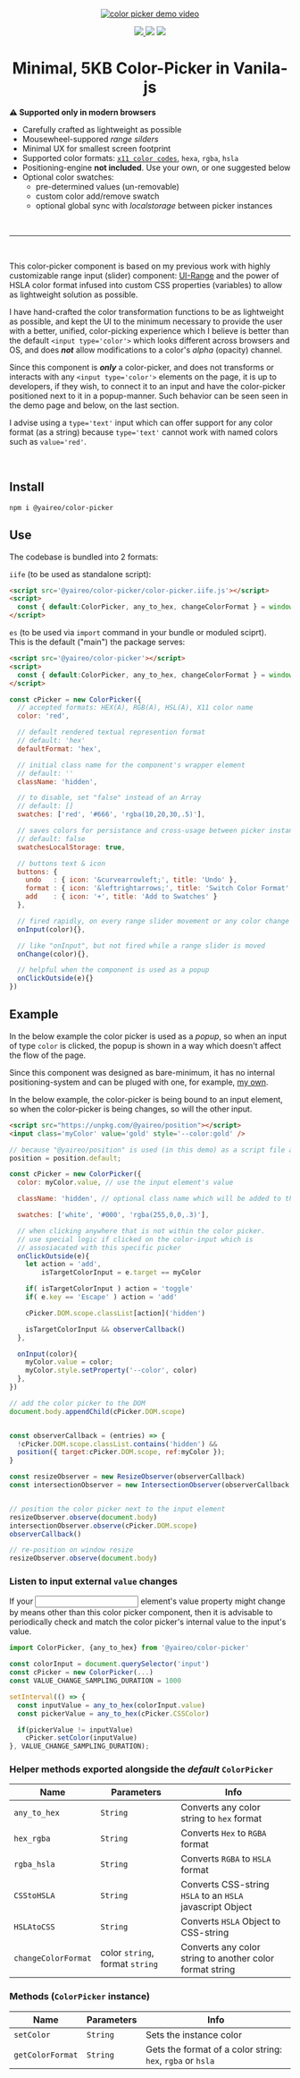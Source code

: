<p align="center">
  <a href='https://yaireo.github.io/color-picker/'>
    <img src="./demo.apng?sanitize=true" alt="color picker demo video"/>
  </a>
<p>


<p align="center">
  <a href='https://www.npmjs.com/package/@yaireo/color-picker'>
      <img src="https://badgen.net/npm/v/@yaireo/color-picker?color=red" />
  </a>
  <img src="https://badgen.net/bundlephobia/minzip/@yaireo/color-picker?color=green" />
  <img src="https://badgen.net/npm/dw/@yaireo/color-picker?color=blue" />
</p>

<h1 align="center">
  Minimal, 5KB Color-Picker in Vanila-js
</h1>


**⚠️ Supported only in modern browsers**

* Carefully crafted as lightweight as possible
* Mousewheel-suppored *range silders*
* Minimal UX for smallest screen footprint
* Supported color formats: [`x11 color codes`](https://en.wikipedia.org/wiki/X11_color_names),
`hexa`, `rgba`, `hsla`
* Positioning-engine **not included**. Use your own, or one suggested below
* Optional color swatches:
  * pre-determined values (un-removable)
  * custom color add/remove swatch
  * optional global sync with *localstorage* between picker instances

<br>

---
<br>

This color-picker component is based on my previous work with highly customizable range input (slider) component: [UI-Range](https://github.com/yairEO/ui-range)
and the power of HSLA color format infused into custom CSS properties (variables) to allow as lightweight solution as possible.

I have hand-crafted the color transformation functions to be as lightweight as possible, and kept the UI to
the minimum necessary to provide the user with a better, unified, color-picking experience which I believe is better
than the default `<input type='color'>` which looks different across browsers and OS, and does ***not*** allow modifications to a color's *alpha* (opacity) channel.

Since this component is ***only*** a color-picker, and does not transforms or interacts with any `<input type='color'>` elements on the page,
it is up to developers, if they wish, to connect it to an input and have the color-picker positioned next to it in a popup-manner.
Such behavior can be seen seen in the demo page and below, on the last section.

I advise using a `type='text'` input which can offer support for any color format (as a string) because `type='text'` cannot work with named colors such as `value='red'`.

<br>

## Install

    npm i @yaireo/color-picker

## Use

The codebase is bundled into 2 formats:

`iife` (to be used as standalone script):

```html
<script src='@yaireo/color-picker/color-picker.iife.js'></script>
<script>
  const { default:ColorPicker, any_to_hex, changeColorFormat } = window.colorPicker
</script>
```

`es` (to be used via `import` command in your bundle or moduled sciprt).<br>
This is the default ("main") the package serves:
```html
<script src='@yaireo/color-picker'></script>
<script>
  const { default:ColorPicker, any_to_hex, changeColorFormat } = window.colorPicker
</script>
```


```js
const cPicker = new ColorPicker({
  // accepted formats: HEX(A), RGB(A), HSL(A), X11 color name
  color: 'red',

  // default rendered textual represention format
  // default: 'hex'
  defaultFormat: 'hex',

  // initial class name for the component's wrapper element
  // default: ''
  className: 'hidden',

  // to disable, set "false" instead of an Array
  // default: []
  swatches: ['red', '#666', 'rgba(10,20,30,.5)'],

  // saves colors for persistance and cross-usage between picker instances
  // default: false
  swatchesLocalStorage: true,

  // buttons text & icon
  buttons: {
    undo   : { icon: '&curvearrowleft;', title: 'Undo' },
    format : { icon: '&leftrightarrows;', title: 'Switch Color Format' },
    add    : { icon: '+', title: 'Add to Swatches' }
  },

  // fired rapidly, on every range slider movement or any color change
  onInput(color){},

  // like "onInput", but not fired while a range slider is moved
  onChange(color){},

  // helpful when the component is used as a popup
  onClickOutside(e){}
})
```

## Example

In the below example the color picker is used as a *popup*, so when an input of type `color` is clicked, the popup
is shown in a way which doesn't affect the flow of the page.

Since this component was designed as bare-minimum, it has no internal positioning-system
and can be pluged with one, for example, [my own](https://github.com/yairEO/position).

In the below example, the color-picker is being bound to an input element, so when the color-picker
is being changes, so will the other input.

```html
<script src="https://unpkg.com/@yaireo/position"></script>
<input class='myColor' value='gold' style='--color:gold' />
```

```js
// because "@yaireo/position" is used (in this demo) as a script file and not an node module (ES export)
position = position.default;

const cPicker = new ColorPicker({
  color: myColor.value, // use the input element's value

  className: 'hidden', // optional class name which will be added to the color-picker component

  swatches: ['white', '#000', 'rgba(255,0,0,.3)'],

  // when clicking anywhere that is not within the color picker.
  // use special logic if clicked on the color-input which is
  // assosiacated with this specific picker
  onClickOutside(e){
    let action = 'add',
        isTargetColorInput = e.target == myColor

    if( isTargetColorInput ) action = 'toggle'
    if( e.key == 'Escape' ) action = 'add'

    cPicker.DOM.scope.classList[action]('hidden')

    isTargetColorInput && observerCallback()
  },

  onInput(color){
    myColor.value = color;
    myColor.style.setProperty('--color', color)
  },
})

// add the color picker to the DOM
document.body.appendChild(cPicker.DOM.scope)


const observerCallback = (entries) => {
  !cPicker.DOM.scope.classList.contains('hidden') &&
  position({ target:cPicker.DOM.scope, ref:myColor });
}

const resizeObserver = new ResizeObserver(observerCallback)
const intersectionObserver = new IntersectionObserver(observerCallback, {root:document, threshold:1});


// position the color picker next to the input element
resizeObserver.observe(document.body)
intersectionObserver.observe(cPicker.DOM.scope)
observerCallback()

// re-position on window resize
resizeObserver.observe(document.body)
```

### Listen to input external `value` changes

If your <input> element's value property might change by means other than this color picker component,
then it is advisable to periodically check and match the color picker's internal value to the input's value.

```js
import ColorPicker, {any_to_hex} from '@yaireo/color-picker'

const colorInput = document.querySelector('input')
const cPicker = new ColorPicker(...)
const VALUE_CHANGE_SAMPLING_DURATION = 1000

setInterval(() => {
  const inputValue = any_to_hex(colorInput.value)
  const pickerValue = any_to_hex(cPicker.CSSColor)

  if(pickerValue != inputValue)
    cPicker.setColor(inputValue)
}, VALUE_CHANGE_SAMPLING_DURATION);
```

### Helper methods exported alongside the *default* `ColorPicker`


| Name                | Parameters                      | Info                                                                                                               |
|---------------------|---------------------------------|-------------------------------------------------------------------------------------|
| `any_to_hex`        | `String`                        | Converts any color string to `hex` format
| `hex_rgba`          | `String`                        | Converts `Hex` to `RGBA` format
| `rgba_hsla`         | `String`                        | Converts `RGBA` to `HSLA` format
| `CSStoHSLA`         | `String`                        | Converts CSS-string `HSLA` to an `HSLA` javascript Object
| `HSLAtoCSS`         | `String`                        | Converts `HSLA` Object to CSS-string
| `changeColorFormat` | color `string`, format `string` | Converts any color string to another color format string


### Methods (`ColorPicker` instance)

| Name             | Parameters                                                                                                                                                                                                                                                                                                  | Info                                                                                                               |
|------------------|-----------------------|-------------------------------------------------------------------------------|
| `setColor`       | `String`              | Sets the instance color
| `getColorFormat` | `String`              | Gets the format of a color string: `hex`, `rgba` or `hsla`
